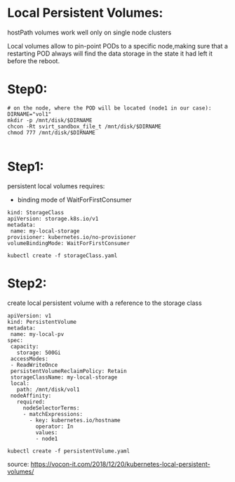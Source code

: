 # Local Persistent Volumes:
 hostPath volumes work well only on single node clusters
 
 
 Local volumes allow to pin-point PODs to a specific node,making sure that a restarting POD always will find the data storage in the state it had left it before the reboot.
 
 # Step0:
 ```
# on the node, where the POD will be located (node1 in our case):
DIRNAME="vol1"
mkdir -p /mnt/disk/$DIRNAME 
chcon -Rt svirt_sandbox_file_t /mnt/disk/$DIRNAME
chmod 777 /mnt/disk/$DIRNAME


```
 
 
 # Step1:
 persistent local volumes requires:
  - binding mode of WaitForFirstConsumer
 
 ```
kind: StorageClass
apiVersion: storage.k8s.io/v1
metadata:
  name: my-local-storage
provisioner: kubernetes.io/no-provisioner
volumeBindingMode: WaitForFirstConsumer
```

`kubectl create -f storageClass.yaml`

 # Step2:
 
 create local persistent volume with a reference to the storage class 
 ```
 apiVersion: v1
kind: PersistentVolume
metadata:
  name: my-local-pv
spec:
  capacity:
    storage: 500Gi
  accessModes:
  - ReadWriteOnce
  persistentVolumeReclaimPolicy: Retain
  storageClassName: my-local-storage
  local:
    path: /mnt/disk/vol1
  nodeAffinity:
    required:
      nodeSelectorTerms:
      - matchExpressions:
        - key: kubernetes.io/hostname
          operator: In
          values:
          - node1
 ```
        
 `kubectl create -f persistentVolume.yaml`


source: https://vocon-it.com/2018/12/20/kubernetes-local-persistent-volumes/
